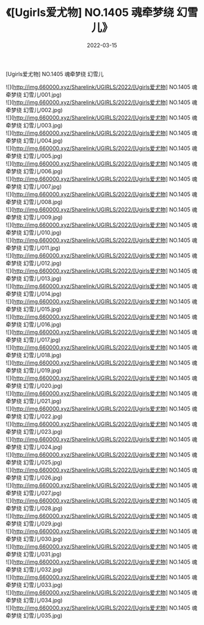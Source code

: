 ﻿---
layout: post
title:  《[Ugirls爱尤物] NO.1405 魂牵梦绕 幻雪儿》
date:   2022-03-15
img: http://img.660000.xyz/Sharelink/UGIRLS/2022/[Ugirls爱尤物] NO.1405 魂牵梦绕 幻雪儿/000.jpg
categories: [美女, 清纯, 唯美]
---

[Ugirls爱尤物] NO.1405 魂牵梦绕 幻雪儿

 ![](http://img.660000.xyz/Sharelink/UGIRLS/2022/[Ugirls爱尤物] NO.1405 魂牵梦绕 幻雪儿/001.jpg) <br>![](http://img.660000.xyz/Sharelink/UGIRLS/2022/[Ugirls爱尤物] NO.1405 魂牵梦绕 幻雪儿/002.jpg) <br>![](http://img.660000.xyz/Sharelink/UGIRLS/2022/[Ugirls爱尤物] NO.1405 魂牵梦绕 幻雪儿/003.jpg) <br>![](http://img.660000.xyz/Sharelink/UGIRLS/2022/[Ugirls爱尤物] NO.1405 魂牵梦绕 幻雪儿/004.jpg) <br>![](http://img.660000.xyz/Sharelink/UGIRLS/2022/[Ugirls爱尤物] NO.1405 魂牵梦绕 幻雪儿/005.jpg) <br>![](http://img.660000.xyz/Sharelink/UGIRLS/2022/[Ugirls爱尤物] NO.1405 魂牵梦绕 幻雪儿/006.jpg) <br>![](http://img.660000.xyz/Sharelink/UGIRLS/2022/[Ugirls爱尤物] NO.1405 魂牵梦绕 幻雪儿/007.jpg) <br>![](http://img.660000.xyz/Sharelink/UGIRLS/2022/[Ugirls爱尤物] NO.1405 魂牵梦绕 幻雪儿/008.jpg) <br>![](http://img.660000.xyz/Sharelink/UGIRLS/2022/[Ugirls爱尤物] NO.1405 魂牵梦绕 幻雪儿/009.jpg) <br>![](http://img.660000.xyz/Sharelink/UGIRLS/2022/[Ugirls爱尤物] NO.1405 魂牵梦绕 幻雪儿/010.jpg) <br>![](http://img.660000.xyz/Sharelink/UGIRLS/2022/[Ugirls爱尤物] NO.1405 魂牵梦绕 幻雪儿/011.jpg) <br>![](http://img.660000.xyz/Sharelink/UGIRLS/2022/[Ugirls爱尤物] NO.1405 魂牵梦绕 幻雪儿/012.jpg) <br>![](http://img.660000.xyz/Sharelink/UGIRLS/2022/[Ugirls爱尤物] NO.1405 魂牵梦绕 幻雪儿/013.jpg) <br>![](http://img.660000.xyz/Sharelink/UGIRLS/2022/[Ugirls爱尤物] NO.1405 魂牵梦绕 幻雪儿/014.jpg) <br>![](http://img.660000.xyz/Sharelink/UGIRLS/2022/[Ugirls爱尤物] NO.1405 魂牵梦绕 幻雪儿/015.jpg) <br>![](http://img.660000.xyz/Sharelink/UGIRLS/2022/[Ugirls爱尤物] NO.1405 魂牵梦绕 幻雪儿/016.jpg) <br>![](http://img.660000.xyz/Sharelink/UGIRLS/2022/[Ugirls爱尤物] NO.1405 魂牵梦绕 幻雪儿/017.jpg) <br>![](http://img.660000.xyz/Sharelink/UGIRLS/2022/[Ugirls爱尤物] NO.1405 魂牵梦绕 幻雪儿/018.jpg) <br>![](http://img.660000.xyz/Sharelink/UGIRLS/2022/[Ugirls爱尤物] NO.1405 魂牵梦绕 幻雪儿/019.jpg) <br>![](http://img.660000.xyz/Sharelink/UGIRLS/2022/[Ugirls爱尤物] NO.1405 魂牵梦绕 幻雪儿/020.jpg) <br>![](http://img.660000.xyz/Sharelink/UGIRLS/2022/[Ugirls爱尤物] NO.1405 魂牵梦绕 幻雪儿/021.jpg) <br>![](http://img.660000.xyz/Sharelink/UGIRLS/2022/[Ugirls爱尤物] NO.1405 魂牵梦绕 幻雪儿/022.jpg) <br>![](http://img.660000.xyz/Sharelink/UGIRLS/2022/[Ugirls爱尤物] NO.1405 魂牵梦绕 幻雪儿/023.jpg) <br>![](http://img.660000.xyz/Sharelink/UGIRLS/2022/[Ugirls爱尤物] NO.1405 魂牵梦绕 幻雪儿/024.jpg) <br>![](http://img.660000.xyz/Sharelink/UGIRLS/2022/[Ugirls爱尤物] NO.1405 魂牵梦绕 幻雪儿/025.jpg) <br>![](http://img.660000.xyz/Sharelink/UGIRLS/2022/[Ugirls爱尤物] NO.1405 魂牵梦绕 幻雪儿/026.jpg) <br>![](http://img.660000.xyz/Sharelink/UGIRLS/2022/[Ugirls爱尤物] NO.1405 魂牵梦绕 幻雪儿/027.jpg) <br>![](http://img.660000.xyz/Sharelink/UGIRLS/2022/[Ugirls爱尤物] NO.1405 魂牵梦绕 幻雪儿/028.jpg) <br>![](http://img.660000.xyz/Sharelink/UGIRLS/2022/[Ugirls爱尤物] NO.1405 魂牵梦绕 幻雪儿/029.jpg) <br>![](http://img.660000.xyz/Sharelink/UGIRLS/2022/[Ugirls爱尤物] NO.1405 魂牵梦绕 幻雪儿/030.jpg) <br>![](http://img.660000.xyz/Sharelink/UGIRLS/2022/[Ugirls爱尤物] NO.1405 魂牵梦绕 幻雪儿/031.jpg) <br>![](http://img.660000.xyz/Sharelink/UGIRLS/2022/[Ugirls爱尤物] NO.1405 魂牵梦绕 幻雪儿/032.jpg) <br>![](http://img.660000.xyz/Sharelink/UGIRLS/2022/[Ugirls爱尤物] NO.1405 魂牵梦绕 幻雪儿/033.jpg) <br>![](http://img.660000.xyz/Sharelink/UGIRLS/2022/[Ugirls爱尤物] NO.1405 魂牵梦绕 幻雪儿/034.jpg) <br>![](http://img.660000.xyz/Sharelink/UGIRLS/2022/[Ugirls爱尤物] NO.1405 魂牵梦绕 幻雪儿/035.jpg) <br>